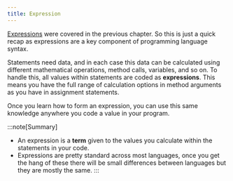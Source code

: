 ```yaml
---
title: Expression
---
```


[Expressions](../../../1-sequence-and-data/1-concepts/04-expression) were covered in the previous chapter. So this is just a quick recap as expressions are a key component of programming language syntax.

Statements need data, and in each case this data can be calculated using different mathematical operations, method calls, variables, and so on. To handle this, all values within statements are coded as **expressions**. This means you have the full range of calculation options in method arguments as you have in assignment statements.

Once you learn how to form an expression, you can use this same knowledge anywhere you code a value in your program.

:::note[Summary]
- An expression is a **term** given to the values you calculate within the statements in your code.
- Expressions are pretty standard across most languages, once you get the hang of these there will be small differences between languages but they are mostly the same.
:::